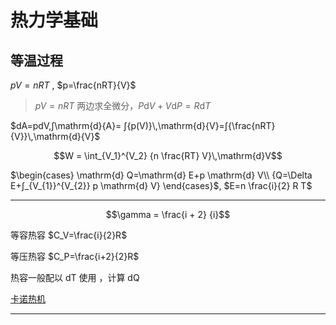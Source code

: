 # 热力学基础

## 等温过程

$pV=nRT$ , $p=\frac{nRT}{V}$

>$pV=nRT$ 两边求全微分，$P\mathrm{d}V+V\mathrm{d}P=R\mathrm{d}T$

$dA=pdV,∫\mathrm{d}{A}= ∫{p(V)}\,\mathrm{d}{V}=∫{\frac{nRT}{V}}\,\mathrm{d}{V}$

$$W = \int_{V_1}^{V_2} {n \frac{RT} V}\,\mathrm{d}V$$

$\begin{cases}
\mathrm{d} Q=\mathrm{d} E+p \mathrm{d} V\\
{Q=\Delta E+∫_{V_{1}}^{V_{2}} p \mathrm{d} V}
\end{cases}$,
$E=n \frac{i}{2} R T$

---

$$\gamma  = \frac{i + 2} {i}$$

等容热容 $C_V=\frac{i}{2}R$

等压热容 $C_P=\frac{i+2}{2}R$

热容一般配以 dT 使用 ，计算 dQ

[卡诺热机](https://www.zhihu.com/question/22702847/answer/179344415)

---
